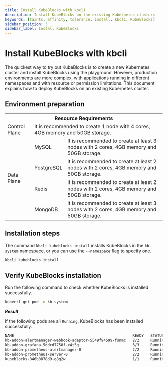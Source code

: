 ```yaml
---
title: Install KubeBlocks with kbcli
description: Install KubeBlocks on the existing Kubernetes clusters
keywords: [taints, affinity, tolerance, install, kbcli, KubeBlocks]
sidebar_position: 3
sidebar_label: Install KubeBlocks
---
```


# Install KubeBlocks with kbcli

The quickest way to try out KubeBlocks is to create a new Kubernetes cluster and install KubeBlocks using the playground. However, production environments are more complex, with applications running in different namespaces and with resource or permission limitations. This document explains how to deploy KubeBlocks on an existing Kubernetes cluster.

## Environment preparation

<table>
	<tr>
	    <th colspan="3">Resource Requirements</th>
	</tr >
	<tr>
	    <td >Control Plane</td>
	    <td colspan="2">It is recommended to create 1 node with 4 cores, 4GB memory and 50GB storage. </td>
	</tr >
	<tr >
	    <td rowspan="4">Data Plane</td>
	    <td> MySQL </td>
	    <td>It is recommended to create at least 3 nodes with 2 cores, 4GB memory and 50GB storage. </td>
	</tr>
	<tr>
	    <td> PostgreSQL </td>
        <td>It is recommended to create at least 2 nodes with 2 cores, 4GB memory and 50GB storage.  </td>
	</tr>
	<tr>
	    <td> Redis </td>
        <td>It is recommended to create at least 2 nodes with 2 cores, 4GB memory and 50GB storage. </td>
	</tr>
	<tr>
	    <td> MongoDB </td>
	    <td>It is recommended to create at least 3 nodes with 2 cores, 4GB memory and 50GB storage. </td>
	</tr>
</table>

## Installation steps

The command `kbcli kubeblocks install` installs KubeBlocks in the `kb-system` namespace, or you can use the `--namespace` flag to specify one.

```bash
kbcli kubeblocks install
```


## Verify KubeBlocks installation

Run the following command to check whether KubeBlocks is installed successfully.

```bash
kubectl get pod -n kb-system
```

***Result***

If the following pods are all `Running`, KubeBlocks has been installed successfully.

```bash
NAME                                                     READY   STATUS      RESTARTS   AGE
kb-addon-alertmanager-webhook-adaptor-5549f94599-fsnmc   2/2     Running     0          84s
kb-addon-grafana-5ddcd7758f-x4t5g                        3/3     Running     0          84s
kb-addon-prometheus-alertmanager-0                       2/2     Running     0          84s
kb-addon-prometheus-server-0                             2/2     Running     0          84s
kubeblocks-846b8878d9-q8g2w                              1/1     Running     0          98s
```
